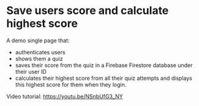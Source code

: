 # Save users score and calculate highest score

A demo single page that:
- authenticates users
- shows them a quiz
- saves their score from the quiz in a Firebase Firestore database under their user ID
- calculates their highest score from all their quiz attempts and displays this highest score for them when they login.

Video tutorial: https://youtu.be/NSnbUfG3_NY
